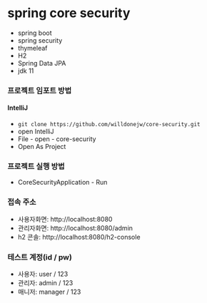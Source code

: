 # spring core security

* spring boot
* spring security
* thymeleaf
* H2
* Spring Data JPA
* jdk 11

### 프로젝트 임포트 방법
#### IntelliJ
* `git clone https://github.com/willdonejw/core-security.git`
* open IntelliJ
* File - open - core-security
* Open As Project

### 프로젝트 실행 방법
* CoreSecurityApplication - Run

### 접속 주소
* 사용자화면: http://localhost:8080
* 관리자화면: http://localhost:8080/admin
* h2 콘솔: http://localhost:8080/h2-console

### 테스트 계정(id / pw)
* 사용자: user / 123
* 관리자: admin / 123
* 매니저: manager / 123
